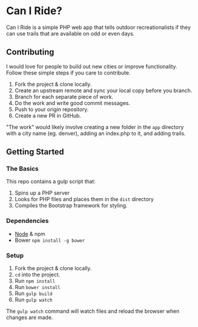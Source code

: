 # Can I Ride?

Can I Ride is a simple PHP web app that tells outdoor recreationalists if they can use trails that are available on odd or even days. 

## Contributing

I would love for people to build out new cities or improve functionality. Follow these simple steps if you care to contribute.

1. Fork the project & clone locally.
2. Create an upstream remote and sync your local copy before you branch.
3. Branch for each separate piece of work.
4. Do the work and write good commit messages.
5. Push to your origin repository.
6. Create a new PR in GitHub.

"The work" would likely involve creating a new folder in the `app` directory with a city name (eg. denver), adding an index.php to it, and adding trails.

## Getting Started

### The Basics

This repo contains a gulp script that:

1. Spins up a PHP server
2. Looks for PHP files and places them in the `dist` directory
3. Compiles the Bootstrap framework for styling. 

### Dependencies

- [Node](https://nodejs.org/en/) & npm
- Bower `npm install -g bower`

### Setup

1. Fork the project & clone locally.
2. `cd` into the project.
3. Run `npm install`
4. Run `bower install`
5. Run `gulp build`
6. Run `gulp watch`

The `gulp watch` command will watch files and reload the browser when changes are made. 
